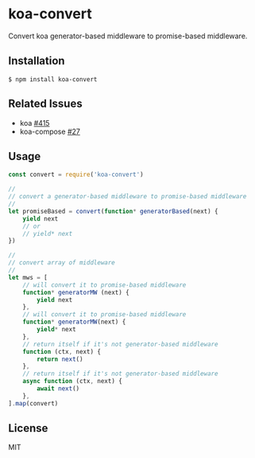 
# koa-convert

Convert koa generator-based middleware to promise-based middleware.

## Installation

```
$ npm install koa-convert
```

## Related Issues

* koa [#415](https://github.com/koajs/koa/issues/415)
* koa-compose [#27](https://github.com/koajs/compose/pull/27)

## Usage

```js
const convert = require('koa-convert')

//
// convert a generator-based middleware to promise-based middleware
//
let promiseBased = convert(function* generatorBased(next) {
    yield next
    // or
    // yield* next
})

//
// convert array of middleware
//
let mws = [
    // will convert it to promise-based middleware
    function* generatorMW (next) {
        yield next
    },
    // will convert it to promise-based middleware
    function* generatorMW(next) {
        yield* next
    },
    // return itself if it's not generator-based middleware
    function (ctx, next) {
        return next()
    },
    // return itself if it's not generator-based middleware
    async function (ctx, next) {
        await next()
    },
].map(convert)
```

## License

MIT
